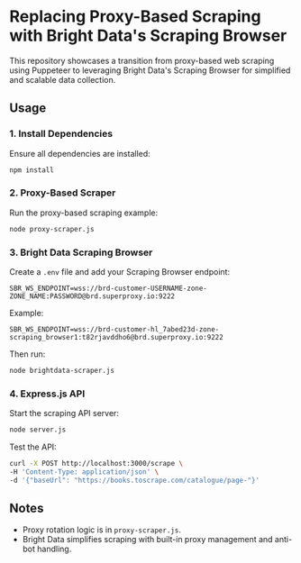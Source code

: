 # Replacing Proxy-Based Scraping with Bright Data's Scraping Browser

This repository showcases a transition from proxy-based web scraping using Puppeteer to leveraging Bright Data's Scraping Browser for simplified and scalable data collection.

## Usage

### 1. Install Dependencies

Ensure all dependencies are installed:

```bash
npm install
```

### 2. Proxy-Based Scraper

Run the proxy-based scraping example:

```bash
node proxy-scraper.js
```

### 3. Bright Data Scraping Browser

Create a `.env` file and add your Scraping Browser endpoint:
```
SBR_WS_ENDPOINT=wss://brd-customer-USERNAME-zone-ZONE_NAME:PASSWORD@brd.superproxy.io:9222
```

Example:
```
SBR_WS_ENDPOINT=wss://brd-customer-hl_7abed23d-zone-scraping_browser1:t82rjavddho6@brd.superproxy.io:9222
```

Then run:
```bash
node brightdata-scraper.js
```

### 4. Express.js API

Start the scraping API server:

```bash
node server.js
```

Test the API:

```bash
curl -X POST http://localhost:3000/scrape \
-H 'Content-Type: application/json' \
-d '{"baseUrl": "https://books.toscrape.com/catalogue/page-"}'
```

## Notes

- Proxy rotation logic is in `proxy-scraper.js`.
- Bright Data simplifies scraping with built-in proxy management and anti-bot handling.
